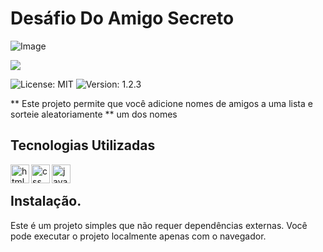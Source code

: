 # Desáfio Do Amigo Secreto
![Image](https://github.com/user-attachments/assets/f9b3c881-4f8d-49d3-b721-94493a8142ab)
<p>
<img loading="lazy" src="http://img.shields.io/static/v1?label=STATUS&message=EM%20DESENVOLVIMENTO&color=GREEN&style=for-the-badge"/>
</p>

<img src="https://img.shields.io/badge/licença-MIT-green" alt="License: MIT">
<img src="https://img.shields.io/badge/versão-v1.1.1-blue" alt="Version: 1.2.3">
<p>
   ** Este projeto permite que você adicione nomes de amigos a uma lista e sorteie aleatoriamente **
  um dos nomes
</p>

## Tecnologias Utilizadas
<p>
  <img
   align="left"
   alt="html"
   title="html"
   width="30px"
   style="pading-right:10px"
   src="https://cdn.jsdelivr.net/gh/devicons/devicon@latest/icons/html5/html5-original.svg" 
   />
 </p>

 <p>
  <img
   align="left"
   alt="css"
   title="css"
   width="30px"
   style="pading-right:10px"
   src="https://cdn.jsdelivr.net/gh/devicons/devicon@latest/icons/css3/css3-original.svg" 
   />
 </p>


  <p>
  <img
   align="left"
   alt="javascript"
   title="javascript"
   width="30px"
   style="pading-right:10px"
   src="https://cdn.jsdelivr.net/gh/devicons/devicon@latest/icons/javascript/javascript-original.svg" 
   />
 </p>
 <br>
 
 ## Instalação.
 <p>
  Este é um projeto simples que não requer dependências externas. Você pode executar o projeto localmente apenas com o navegador.
 </p>





